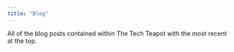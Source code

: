 ```yaml
---
title: "Blog"
---
```


All of the blog posts contained within The Tech Teapot with the most recent at the top.
